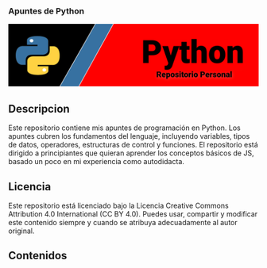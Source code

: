 ### Apuntes de Python

<img src="/Resources/bpy.png">

## Descripcion

Este repositorio contiene mis apuntes de programación en Python. Los apuntes cubren los fundamentos del lenguaje, incluyendo variables, tipos de datos, operadores, estructuras de control y funciones. El repositorio está dirigido a principiantes que quieran aprender los conceptos básicos de JS, basado un poco en mi experiencia como autodidacta.

## Licencia

Este repositorio está licenciado bajo la Licencia Creative Commons Attribution 4.0 International (CC BY 4.0). Puedes usar, compartir y modificar este contenido siempre y cuando se atribuya adecuadamente al autor original.


## Contenidos


